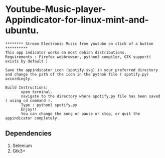 # Youtube-Music-player-Appindicator-for-linux-mint-and-ubuntu.
    ******** Stream Electronic Music from youtube on click of a button **********
    This app indicator works on most debian distributions.
    Requirements : Firefox webbrowser, python3 compiler, GTK support( exists by default )
    
    Save the appindicator icon (spotify.svg) in your preferred directory and change the path of the icon in the python file ( spotify.py) accordingly.
    
    Build Instructions:
           open terminal.
           navigate to the directory where spotify.py file has been saved ( using cd command ).
           Type : python3 spotify.py
           Enjoy!!
           You can change the song or pause or stop, or quit the appindicator completely. 


## Dependencies 
1. Selenium 
2. Gtk3+
